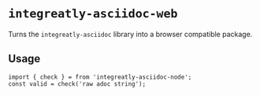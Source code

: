 # `integreatly-asciidoc-web`

Turns the `integreatly-asciidoc` library into a browser compatible package.

## Usage

```
import { check } = from 'integreatly-asciidoc-node';
const valid = check('raw adoc string');
```

